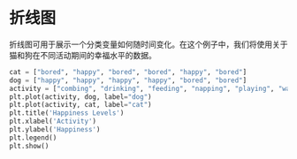 # 折线图

折线图可用于展示一个分类变量如何随时间变化。在这个例子中，我们将使用关于猫和狗在不同活动期间的幸福水平的数据。

```python
cat = ["bored", "happy", "bored", "bored", "happy", "bored"]
dog = ["happy", "happy", "happy", "happy", "bored", "bored"]
activity = ["combing", "drinking", "feeding", "napping", "playing", "washing"]
plt.plot(activity, dog, label="dog")
plt.plot(activity, cat, label="cat")
plt.title('Happiness Levels')
plt.xlabel('Activity')
plt.ylabel('Happiness')
plt.legend()
plt.show()
```
